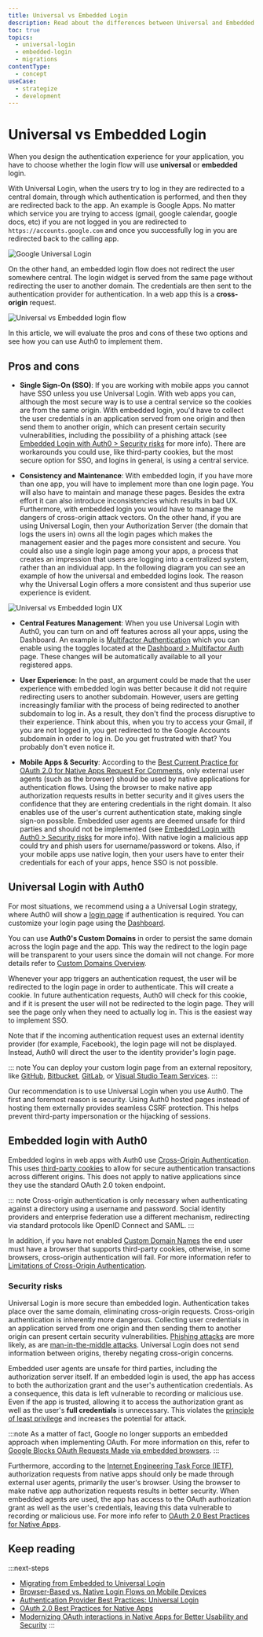 ```yaml
---
title: Universal vs Embedded Login
description: Read about the differences between Universal and Embedded login
toc: true
topics:
  - universal-login
  - embedded-login
  - migrations
contentType:
  - concept
useCase:
  - strategize
  - development
---
```

# Universal vs Embedded Login

When you design the authentication experience for your application, you have to choose whether the login flow will use **universal** or **embedded** login.

With Universal Login, when the users try to log in they are redirected to a central domain, through which authentication is performed, and then they are redirected back to the app. An example is Google Apps. No matter which service you are trying to access (gmail, google calendar, google docs, etc) if you are not logged in you are redirected to `https://accounts.google.com` and once you successfully log in you are redirected back to the calling app.

![Google Universal Login](/media/articles/guides/login/google-login.jpg)

On the other hand, an embedded login flow does not redirect the user somewhere central. The login widget is served from the same page without redirecting the user to another domain. The credentials are then sent to the authentication provider for authentication. In a web app this is a **cross-origin** request.

<img src="/media/articles/guides/login/centralized-embedded-flow.svg" alt="Universal vs Embedded login flow" data-zoomable>

In this article, we will evaluate the pros and cons of these two options and see how you can use Auth0 to implement them.

## Pros and cons

- **Single Sign-On (SSO)**: If you are working with mobile apps you cannot have SSO unless you use Universal Login. With web apps you can, although the most secure way is to use a central service so the cookies are from the same origin. With embedded login, you'd have to collect the user credentials in an application served from one origin and then send them to another origin, which can present certain security vulnerabilities, including the possibility of a phishing attack (see [Embedded Login with Auth0 > Security risks](#security-risks) for more info). There are workarounds you could use, like third-party cookies, but the most secure option for SSO, and logins in general, is using a central service.

- **Consistency and Maintenance**: With embedded login, if you have more than one app, you will have to implement more than one login page. You will also have to maintain and manage these pages. Besides the extra effort it can also introduce inconsistencies which results in bad UX. Furthermore, with embedded login you would have to manage the dangers of cross-origin attack vectors. On the other hand, if you are using Universal Login, then your Authorization Server (the domain that logs the users in) owns all the login pages which makes the management easier and the pages more consistent and secure. You could also use a single login page among your apps, a process that creates an impression that users are logging into a centralized system, rather than an individual app. In the following diagram you can see an example of how the universal and embedded logins look. The reason why the Universal Login offers a more consistent and thus superior use experience is evident.

![Universal vs Embedded login UX](/media/articles/guides/login/centralized-embedded-ux.jpg)

- **Central Features Management**: When you use Universal Login with Auth0, you can turn on and off features across all your apps, using the Dashboard. An example is [Multifactor Authentication](/multifactor-authentication) which you can enable using the toggles located at the [Dashboard > Multifactor Auth](${manage_url}/#/guardian) page. These changes will be automatically available to all your registered apps.

- **User Experience**: In the past, an argument could be made that the user experience with embedded login was better because it did not require redirecting users to another subdomain. However, users are getting increasingly familiar with the process of being redirected to another subdomain to log in. As a result, they don't find the process disruptive to their experience. Think about this, when you try to access your Gmail, if you are not logged in, you get redirected to the Google Accounts subdomain in order to log in. Do you get frustrated with that? You probably don't even notice it.

- **Mobile Apps & Security**: According to the [Best Current Practice for OAuth 2.0 for Native Apps Request For Comments](https://www.rfc-editor.org/rfc/rfc8252.txt), only external user agents (such as the browser) should be used by native applications for authentication flows. Using the browser to make native app authorization requests results in better security and it gives users the confidence that they are entering credentials in the right domain. It also enables use of the user's current authentication state, making single sign-on possible. Embedded user agents are deemed unsafe for third parties and should not be implemented (see [Embedded Login with Auth0 > Security risks](#security-risks) for more info). With native login a malicious app could try and phish users for username/password or tokens. Also, if your mobile apps use native login, then your users have to enter their credentials for each of your apps, hence SSO is not possible.

## Universal Login with Auth0

For most situations, we recommend using a a Universal Login strategy, where Auth0 will show a [login page](/hosted-pages/login) if authentication is required. You can customize your login page using the [Dashboard](${manage_url}/#/login_page).

You can use **Auth0's Custom Domains** in order to persist the same domain across the login page and the app. This way the redirect to the login page will be transparent to your users since the domain will not change. For more details refer to [Custom Domains Overview](/custom-domains).

Whenever your app triggers an authentication request, the user will be redirected to the login page in order to authenticate. This will create a cookie. In future authentication requests, Auth0 will check for this cookie, and if it is present the user will not be redirected to the login page. They will see the page only when they need to actually log in. This is the easiest way to implement SSO.

Note that if the incoming authentication request uses an external identity provider (for example, Facebook), the login page will not be displayed. Instead, Auth0 will direct the user to the identity provider's login page.

::: note
You can deploy your custom login page from an external repository, like [GitHub](/extensions/github-deploy#deploy-hosted-pages), [Bitbucket](/extensions/bitbucket-deploy#deploy-hosted-pages), [GitLab](/extensions/gitlab-deploy#deploy-hosted-pages), or [Visual Studio Team Services](/extensions/visual-studio-team-services-deploy#deployment).
:::

Our recommendation is to use Universal Login when you use Auth0. The first and foremost reason is security. Using Auth0 hosted pages instead of hosting them externally provides seamless CSRF protection. This helps prevent third-party impersonation or the hijacking of sessions.

## Embedded login with Auth0

Embedded logins in web apps with Auth0 use [Cross-Origin Authentication](/cross-origin-authentication). This uses [third-party cookies](https://developer.mozilla.org/en-US/docs/Web/HTTP/Cookies#Third-party_cookies) to allow for secure authentication transactions across different origins. This does not apply to native applications since they use the standard OAuth 2.0 token endpoint.

::: note
Cross-origin authentication is only necessary when authenticating against a directory using a username and password. Social identity providers and enterprise federation use a different mechanism, redirecting via standard protocols like OpenID Connect and SAML.
:::

In addition, if you have not enabled [Custom Domain Names](/custom-domains) the end user must have a browser that supports third-party cookies, otherwise, in some browsers, cross-origin authentication will fail. For more information refer to [Limitations of Cross-Origin Authentication](/cross-origin-authentication).

### Security risks

Universal Login is more secure than embedded login. Authentication takes place over the same domain, eliminating cross-origin requests. Cross-origin authentication is inherently more dangerous. Collecting user credentials in an application served from one origin and then sending them to another origin can present certain security vulnerabilities. [Phishing attacks](https://auth0.com/blog/all-you-need-to-know-about-the-google-docs-phishing-attack/) are more likely, as are [man-in-the-middle attacks](/security/common-threats#man-in-the-middle-mitm-attacks). Universal Login does not send information between origins, thereby negating cross-origin concerns.

Embedded user agents are unsafe for third parties, including the authorization server itself. If an embedded login is used, the app has access to both the authorization grant and the user's authentication credentials. As a consequence, this data is left vulnerable to recording or malicious use. Even if the app is trusted, allowing it to access the authorization grant as well as the user's **full credentials** is unnecessary. This violates the [principle of least privilege](https://en.wikipedia.org/wiki/Principle_of_least_privilege) and increases the potential for attack.

:::note
As a matter of fact, Google no longer supports an embedded approach when implementing OAuth. For more information on this, refer to [Google Blocks OAuth Requests Made via embedded browsers](https://auth0.com/blog/google-blocks-oauth-requests-from-embedded-browsers/). 
:::

Furthermore, according to the [Internet Engineering Task Force (IETF)](https://www.ietf.org/), authorization requests from native apps should only be made through external user agents, primarily the user's browser. Using the browser to make native app authorization requests results in better security. When embedded agents are used, the app has access to the OAuth authorization grant as well as the user's credentials, leaving this data vulnerable to recording or malicious use. For more info refer to [OAuth 2.0 Best Practices for Native Apps](https://auth0.com/blog/oauth-2-best-practices-for-native-apps/).

## Keep reading

:::next-steps
- [Migrating from Embedded to Universal Login](/guides/login/migration-embedded-universal)
- [Browser-Based vs. Native Login Flows on Mobile Devices](/design/browser-based-vs-native-experience-on-mobile)
- [Authentication Provider Best Practices: Universal Login](https://auth0.com/blog/authentication-provider-best-practices-centralized-login/)
- [OAuth 2.0 Best Practices for Native Apps](https://auth0.com/blog/oauth-2-best-practices-for-native-apps/)
- [Modernizing OAuth interactions in Native Apps for Better Usability and Security](https://developers.googleblog.com/2016/08/modernizing-oauth-interactions-in-native-apps.html)
:::
